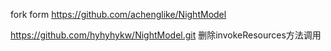 fork form https://github.com/achenglike/NightModel

https://github.com/hyhyhykw/NightModel.git
删除invokeResources方法调用
